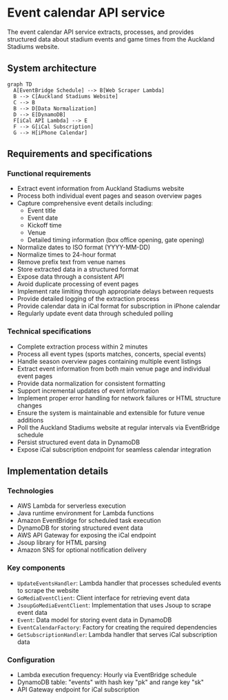 # Event calendar API service

The event calendar API service extracts, processes, and provides structured data about stadium events and game times from the Auckland Stadiums website.

## System architecture

```mermaid
graph TD
  A[EventBridge Schedule] --> B[Web Scraper Lambda]
  B --> C[Auckland Stadiums Website]
  C --> B
  B --> D[Data Normalization]
  D --> E[DynamoDB]
  F[iCal API Lambda] --> E
  F --> G[iCal Subscription]
  G --> H[iPhone Calendar]
```

## Requirements and specifications

### Functional requirements
- Extract event information from Auckland Stadiums website
- Process both individual event pages and season overview pages
- Capture comprehensive event details including:
  - Event title
  - Event date
  - Kickoff time
  - Venue
  - Detailed timing information (box office opening, gate opening)
- Normalize dates to ISO format (YYYY-MM-DD)
- Normalize times to 24-hour format
- Remove prefix text from venue names
- Store extracted data in a structured format
- Expose data through a consistent API
- Avoid duplicate processing of event pages
- Implement rate limiting through appropriate delays between requests
- Provide detailed logging of the extraction process
- Provide calendar data in iCal format for subscription in iPhone calendar
- Regularly update event data through scheduled polling

### Technical specifications
- Complete extraction process within 2 minutes
- Process all event types (sports matches, concerts, special events)
- Handle season overview pages containing multiple event listings
- Extract event information from both main venue page and individual event pages
- Provide data normalization for consistent formatting
- Support incremental updates of event information
- Implement proper error handling for network failures or HTML structure changes
- Ensure the system is maintainable and extensible for future venue additions
- Poll the Auckland Stadiums website at regular intervals via EventBridge schedule
- Persist structured event data in DynamoDB
- Expose iCal subscription endpoint for seamless calendar integration

## Implementation details

### Technologies
- AWS Lambda for serverless execution
- Java runtime environment for Lambda functions
- Amazon EventBridge for scheduled task execution
- DynamoDB for storing structured event data
- AWS API Gateway for exposing the iCal endpoint
- Jsoup library for HTML parsing
- Amazon SNS for optional notification delivery

### Key components
- `UpdateEventsHandler`: Lambda handler that processes scheduled events to scrape the website
- `GoMediaEventClient`: Client interface for retrieving event data
- `JsoupGoMediaEventClient`: Implementation that uses Jsoup to scrape event data
- `Event`: Data model for storing event data in DynamoDB
- `EventCalendarFactory`: Factory for creating the required dependencies
- `GetSubscriptionHandler`: Lambda handler that serves iCal subscription data

### Configuration
- Lambda execution frequency: Hourly via EventBridge schedule
- DynamoDB table: "events" with hash key "pk" and range key "sk"
- API Gateway endpoint for iCal subscription